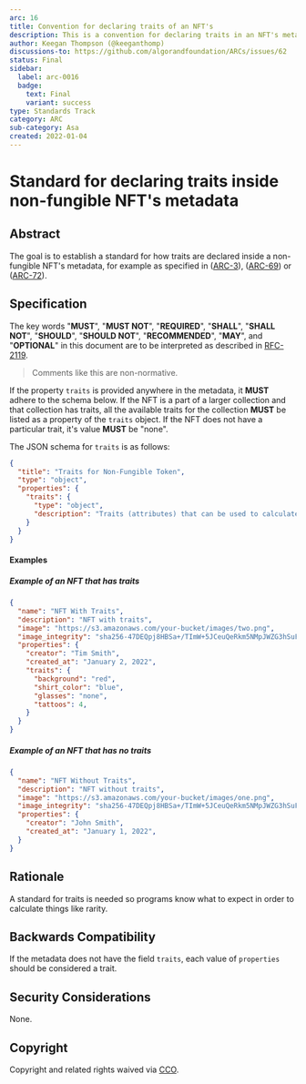 ```yaml
---
arc: 16
title: Convention for declaring traits of an NFT's
description: This is a convention for declaring traits in an NFT's metadata.
author: Keegan Thompson (@keeganthomp)
discussions-to: https://github.com/algorandfoundation/ARCs/issues/62
status: Final
sidebar:
  label: arc-0016
  badge:
    text: Final
    variant: success
type: Standards Track
category: ARC
sub-category: Asa
created: 2022-01-04
---
```


# Standard for declaring traits inside non-fungible NFT's metadata

## Abstract

The goal is to establish a standard for how traits are declared inside a non-fungible NFT's metadata, for example as specified in ([ARC-3](./arc-0003.md)), ([ARC-69](./arc-0069.md)) or ([ARC-72](./arc-0072.md)).

## Specification

The key words "**MUST**", "**MUST NOT**", "**REQUIRED**", "**SHALL**", "**SHALL NOT**", "**SHOULD**", "**SHOULD NOT**", "**RECOMMENDED**", "**MAY**", and "**OPTIONAL**" in this document are to be interpreted as described in <a href="https://www.ietf.org/rfc/rfc2119.txt">RFC-2119</a>.

> Comments like this are non-normative.

If the property `traits` is provided anywhere in the metadata, it **MUST** adhere to the schema below.
If the NFT is a part of a larger collection and that collection has traits, all the available traits for the collection **MUST** be listed as a property of the `traits` object.
If the NFT does not have a particular trait, it's value **MUST** be "none".

The JSON schema for `traits` is as follows:

```json
{
  "title": "Traits for Non-Fungible Token",
  "type": "object",
  "properties": {
    "traits": {
      "type": "object",
      "description": "Traits (attributes) that can be used to calculate things like rarity. Values may be strings or numbers"
    }
  }
}
```

#### Examples

##### Example of an NFT that has traits

```json
{
  "name": "NFT With Traits",
  "description": "NFT with traits",
  "image": "https://s3.amazonaws.com/your-bucket/images/two.png",
  "image_integrity": "sha256-47DEQpj8HBSa+/TImW+5JCeuQeRkm5NMpJWZG3hSuFU=",
  "properties": {
    "creator": "Tim Smith",
    "created_at": "January 2, 2022",
    "traits": {
      "background": "red",
      "shirt_color": "blue",
      "glasses": "none",
      "tattoos": 4,
    }
  }
}
```

##### Example of an NFT that has no traits

```json
{
  "name": "NFT Without Traits",
  "description": "NFT without traits",
  "image": "https://s3.amazonaws.com/your-bucket/images/one.png",
  "image_integrity": "sha256-47DEQpj8HBSa+/TImW+5JCeuQeRkm5NMpJWZG3hSuFU=",
  "properties": {
    "creator": "John Smith",
    "created_at": "January 1, 2022",
  }
}
```

## Rationale

A standard for traits is needed so programs know what to expect in order to calculate things like rarity.

## Backwards Compatibility

If the metadata does not have the field `traits`, each value of `properties` should be considered a trait.

## Security Considerations

None.

## Copyright

Copyright and related rights waived via <a href="https://creativecommons.org/publicdomain/zero/1.0/">CCO</a>.
